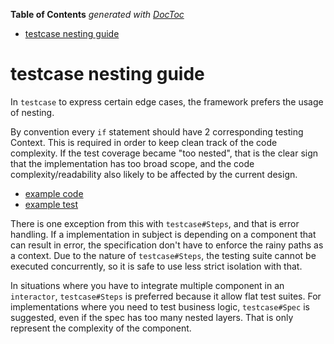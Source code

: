 <!-- START doctoc generated TOC please keep comment here to allow auto update -->
<!-- DON'T EDIT THIS SECTION, INSTEAD RE-RUN doctoc TO UPDATE -->
**Table of Contents**  *generated with [DocToc](https://github.com/thlorenz/doctoc)*

- [testcase nesting guide](#testcase-nesting-guide)

<!-- END doctoc generated TOC please keep comment here to allow auto update -->

# testcase nesting guide

In `testcase` to express certain edge cases,
the framework prefers the usage of nesting.

By convention every `if` statement should have 2 corresponding testing Context.
This is required in order to keep clean track of the code complexity.
If the test coverage became "too nested", 
that is the clear sign that the implementation has too broad scope,
and the code complexity/readability also likely to be affected by the current design.

* [example code](/examples/ValidateName.go)
* [example test](/examples/ValidateName_test.go)

There is one exception from this with `testcase#Steps`,
and that is error handling.
If a implementation in subject is depending on a component that can result in error,
the specification don't have to enforce the rainy paths as a context.
Due to the nature of `testcase#Steps`, the testing suite cannot be executed concurrently,
so it is safe to use less strict isolation with that.

In situations where you have to integrate multiple component in an `interactor`,
`testcase#Steps` is preferred because it allow flat test suites.
For implementations where you need to test business logic, 
`testcase#Spec` is suggested, even if the spec has too many nested layers.
That is only represent the complexity of the component.
